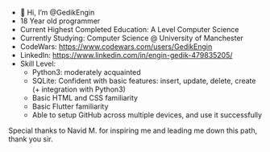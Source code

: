 - 👋 Hi, I’m @GedikEngin
- 18 Year old programmer
- Current Highest Completed Education: A Level Computer Science
- Currently Studying: Computer Science @ University of Manchester
- CodeWars: https://www.codewars.com/users/GedikEngin
- LinkedIn: https://www.linkedin.com/in/engin-gedik-479835205/
- Skill Level:
  - Python3: moderately acquainted
  - SQLite: Confident with basic features: insert, update, delete, create (+ integration with Python3)
  - Basic HTML and CSS familiarity
  - Basic Flutter familiarity
  - Able to setup GitHub across multiple devices, and use it successfully

Special thanks to Navid M. for inspiring me and leading me down this path, thank you sir.

